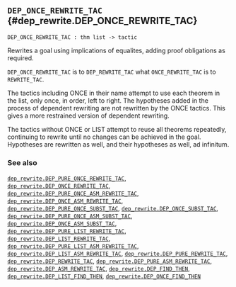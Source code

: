 ## `DEP_ONCE_REWRITE_TAC` {#dep_rewrite.DEP_ONCE_REWRITE_TAC}


```
DEP_ONCE_REWRITE_TAC : thm list -> tactic
```



Rewrites a goal using implications of equalites, adding proof obligations as required.


`DEP_ONCE_REWRITE_TAC` is to `DEP_REWRITE_TAC` what `ONCE_REWRITE_TAC` is to `REWRITE_TAC`.

The tactics including ONCE in their name attempt to use each
theorem in the list, only once, in order, left to right.
The hypotheses added in the process of dependent rewriting are
not rewritten by the ONCE tactics.  This gives a more restrained
version of dependent rewriting.

The tactics without ONCE or LIST attempt to reuse all theorems
repeatedly, continuing to rewrite until no changes can be
achieved in the goal.  Hypotheses are rewritten as well, and
their hypotheses as well, ad infinitum.

### See also

[`dep_rewrite.DEP_PURE_ONCE_REWRITE_TAC`](#dep_rewrite.DEP_PURE_ONCE_REWRITE_TAC), [`dep_rewrite.DEP_ONCE_REWRITE_TAC`](#dep_rewrite.DEP_ONCE_REWRITE_TAC), [`dep_rewrite.DEP_PURE_ONCE_ASM_REWRITE_TAC`](#dep_rewrite.DEP_PURE_ONCE_ASM_REWRITE_TAC), [`dep_rewrite.DEP_ONCE_ASM_REWRITE_TAC`](#dep_rewrite.DEP_ONCE_ASM_REWRITE_TAC), [`dep_rewrite.DEP_PURE_ONCE_SUBST_TAC`](#dep_rewrite.DEP_PURE_ONCE_SUBST_TAC), [`dep_rewrite.DEP_ONCE_SUBST_TAC`](#dep_rewrite.DEP_ONCE_SUBST_TAC), [`dep_rewrite.DEP_PURE_ONCE_ASM_SUBST_TAC`](#dep_rewrite.DEP_PURE_ONCE_ASM_SUBST_TAC), [`dep_rewrite.DEP_ONCE_ASM_SUBST_TAC`](#dep_rewrite.DEP_ONCE_ASM_SUBST_TAC), [`dep_rewrite.DEP_PURE_LIST_REWRITE_TAC`](#dep_rewrite.DEP_PURE_LIST_REWRITE_TAC), [`dep_rewrite.DEP_LIST_REWRITE_TAC`](#dep_rewrite.DEP_LIST_REWRITE_TAC), [`dep_rewrite.DEP_PURE_LIST_ASM_REWRITE_TAC`](#dep_rewrite.DEP_PURE_LIST_ASM_REWRITE_TAC), [`dep_rewrite.DEP_LIST_ASM_REWRITE_TAC`](#dep_rewrite.DEP_LIST_ASM_REWRITE_TAC), [`dep_rewrite.DEP_PURE_REWRITE_TAC`](#dep_rewrite.DEP_PURE_REWRITE_TAC), [`dep_rewrite.DEP_REWRITE_TAC`](#dep_rewrite.DEP_REWRITE_TAC), [`dep_rewrite.DEP_PURE_ASM_REWRITE_TAC`](#dep_rewrite.DEP_PURE_ASM_REWRITE_TAC), [`dep_rewrite.DEP_ASM_REWRITE_TAC`](#dep_rewrite.DEP_ASM_REWRITE_TAC), [`dep_rewrite.DEP_FIND_THEN`](#dep_rewrite.DEP_FIND_THEN), [`dep_rewrite.DEP_LIST_FIND_THEN`](#dep_rewrite.DEP_LIST_FIND_THEN), [`dep_rewrite.DEP_ONCE_FIND_THEN`](#dep_rewrite.DEP_ONCE_FIND_THEN)

